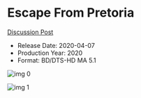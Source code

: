 # Escape From Pretoria

[Discussion Post](https://www.avsforum.com/threads/bass-eq-for-filtered-movies.2995212/post-59434890)

* Release Date: 2020-04-07
* Production Year: 2020
* Format: BD/DTS-HD MA 5.1

![img 0](http://imgur.com/n7tFRvB.jpg)

![img 1](http://imgur.com/5bEs1rz.png)

